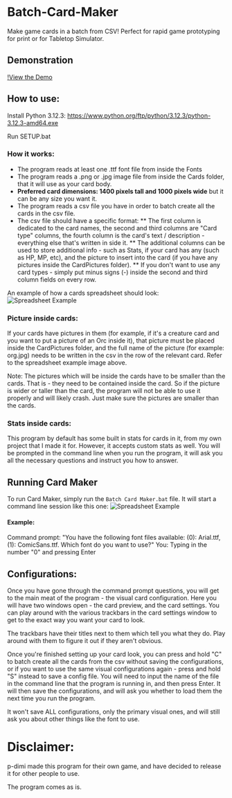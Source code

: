 # Batch-Card-Maker
Make game cards in a batch from CSV! Perfect for rapid game prototyping for print or for Tabletop Simulator.

## Demonstration
[!View the Demo](https://youtu.be/8Xv3JhwMKsI)

## How to use:
Install Python 3.12.3: https://www.python.org/ftp/python/3.12.3/python-3.12.3-amd64.exe

Run SETUP.bat

### How it works:
* The program reads at least one .ttf font file from inside the Fonts
* The program reads a .png or .jpg image file from inside the Cards folder, that it will use as your card body.
* **Preferred card dimensions: 1400 pixels tall and 1000 pixels wide** but it can be any size you want it.
* The program reads a csv file you have in order to batch create all the cards in the csv file.
* The csv file should have a specific format:
** The first column is dedicated to the card names, the second and third columns are "Card type" columns, the fourth column is the card's text / description - everything else that's written in side it.
** The additional columns can be used to store additional info - such as Stats, if your card has any (such as HP, MP, etc), and the picture to insert into the card (if you have any pictures inside the CardPictures folder).
** If you don't want to use any card types - simply put minus signs (-) inside the second and third column fields on every row.

An example of how a cards spreadsheet should look:
![Spreadsheet Example](spreadsheet_example.png)

### Picture inside cards:
If your cards have pictures in them (for example, if it's a creature card and you want to put a picture of an Orc inside it), that picture must be placed inside the CardPictures folder, and the full name of the picture (for example: org.jpg) needs to be written in the csv in the row of the relevant card.
Refer to the spreadsheet example image above.

Note: The pictures which will be inside the cards have to be smaller than the cards. That is - they need to be contained inside the card. So if the picture is wider or taller than the card, the program will not be able to use it properly and will likely crash.
Just make sure the pictures are smaller than the cards.

### Stats inside cards:
This program by default has some built in stats for cards in it, from my own project that I made it for. However, it accepts custom stats as well. You will be prompted in the command line when you run the program, it will ask you all the necessary questions and instruct you how to answer.

## Running Card Maker
To run Card Maker, simply run the `Batch Card Maker.bat` file.
It will start a command line session like this one:
![Spreadsheet Example](command_prompt.png)

#### Example:
Command prompt: "You have the following font files available: (0): Arial.ttf, (1): ComicSans.ttf. Which font do you want to use?"
You: Typing in the number "0" and pressing Enter

## Configurations:
Once you have gone through the command prompt questions, you will get to the main meat of the program - the visual card configuration.
Here you will have two windows open - the card preview, and the card settings. You can play around with the various trackbars in the card settings window to get to the exact way you want your card to look.

The trackbars have their titles next to them which tell you what they do.
Play around with them to figure it out if they aren't obvious.

Once you're finished setting up your card look, you can press and hold "C" to batch create all the cards from the csv without saving the configurations, or if you want to use the same visual configurations again - press and hold "S" instead to save a config file.
You will need to input the name of the file in the command line that the program is running in, and then press Enter.
It will then save the configurations, and will ask you whether to load them the next time you run the program.

It won't save ALL configurations, only the primary visual ones, and will still ask you about other things like the font to use.

# Disclaimer:
p-dimi made this program for their own game, and have decided to release it for other people to use.

The program comes as is.
